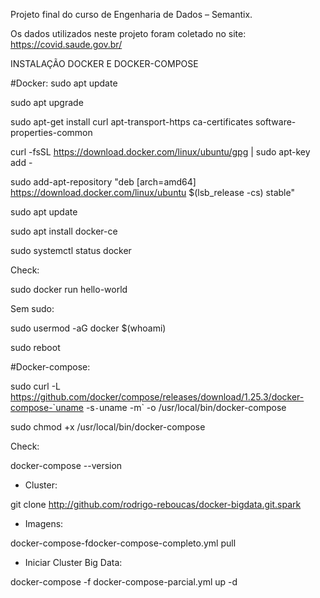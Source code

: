 Projeto final do curso de Engenharia de Dados – Semantix.

Os dados utilizados neste projeto foram coletado no site: https://covid.saude.gov.br/


INSTALAÇÃO DOCKER E DOCKER-COMPOSE 

#Docker:
sudo apt update

sudo apt upgrade

sudo apt-get install  curl apt-transport-https ca-certificates software-properties-common

curl -fsSL https://download.docker.com/linux/ubuntu/gpg | sudo apt-key add -

sudo add-apt-repository "deb [arch=amd64] https://download.docker.com/linux/ubuntu $(lsb_release -cs) stable"

sudo apt update

sudo apt install docker-ce

sudo systemctl status docker

Check:

sudo docker run hello-world

Sem sudo:

sudo usermod -aG docker $(whoami)

sudo reboot

#Docker-compose:

sudo curl -L https://github.com/docker/compose/releases/download/1.25.3/docker-compose-`uname -s`-`uname -m` -o /usr/local/bin/docker-compose

sudo chmod +x /usr/local/bin/docker-compose

Check:

docker-compose --version

- Cluster:
 
git clone http://github.com/rodrigo-reboucas/docker-bigdata.git.spark

- Imagens:
 
docker-compose-fdocker-compose-completo.yml pull

- Iniciar Cluster Big Data:
 
docker-compose -f docker-compose-parcial.yml up -d
